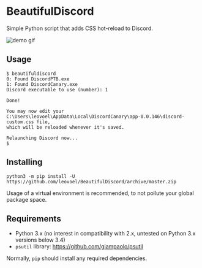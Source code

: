 BeautifulDiscord
================

Simple Python script that adds CSS hot-reload to Discord.

![demo gif](http://i.imgur.com/xq4HS5f.gif)

## Usage

```
$ beautifuldiscord
0: Found DiscordPTB.exe
1: Found DiscordCanary.exe
Discord executable to use (number): 1

Done!

You may now edit your C:\Users\leovoel\AppData\Local\DiscordCanary\app-0.0.146\discord-custom.css file,
which will be reloaded whenever it's saved.

Relaunching Discord now...
$
```

## Installing

```
python3 -m pip install -U https://github.com/leovoel/BeautifulDiscord/archive/master.zip
```

Usage of a virtual environment is recommended, to not pollute your global package space.

## Requirements

- Python 3.x (no interest in compatibility with 2.x, untested on Python 3.x versions below 3.4)
- `psutil` library: https://github.com/giampaolo/psutil

Normally, `pip` should install any required dependencies.
